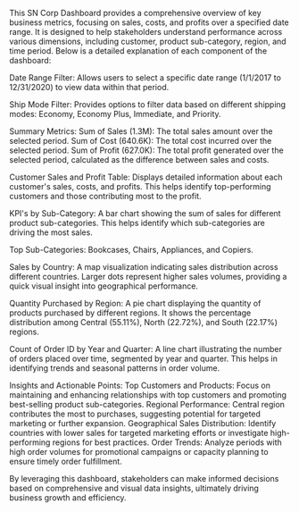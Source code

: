 This SN Corp Dashboard provides a comprehensive overview of key business metrics, focusing on sales, costs, and profits over a specified date range. It is designed to help stakeholders understand performance across various dimensions, including customer, product sub-category, region, and time period. Below is a detailed explanation of each component of the dashboard:

Date Range Filter:
Allows users to select a specific date range (1/1/2017 to 12/31/2020) to view data within that period.

Ship Mode Filter:
Provides options to filter data based on different shipping modes: Economy, Economy Plus, Immediate, and Priority.

Summary Metrics:
Sum of Sales (1.3M): The total sales amount over the selected period.
Sum of Cost (640.6K): The total cost incurred over the selected period.
Sum of Profit (627.0K): The total profit generated over the selected period, calculated as the difference between sales and costs.

Customer Sales and Profit Table:
Displays detailed information about each customer's sales, costs, and profits. This helps identify top-performing customers and those contributing most to the profit.

KPI's by Sub-Category:
A bar chart showing the sum of sales for different product sub-categories. This helps identify which sub-categories are driving the most sales.

Top Sub-Categories: Bookcases, Chairs, Appliances, and Copiers.

Sales by Country:
A map visualization indicating sales distribution across different countries. Larger dots represent higher sales volumes, providing a quick visual insight into geographical performance.

Quantity Purchased by Region:
A pie chart displaying the quantity of products purchased by different regions. It shows the percentage distribution among Central (55.11%), North (22.72%), and South (22.17%) regions.

Count of Order ID by Year and Quarter:
A line chart illustrating the number of orders placed over time, segmented by year and quarter. This helps in identifying trends and seasonal patterns in order volume.

Insights and Actionable Points:
Top Customers and Products: Focus on maintaining and enhancing relationships with top customers and promoting best-selling product sub-categories.
Regional Performance: Central region contributes the most to purchases, suggesting potential for targeted marketing or further expansion.
Geographical Sales Distribution: Identify countries with lower sales for targeted marketing efforts or investigate high-performing regions for best practices.
Order Trends: Analyze periods with high order volumes for promotional campaigns or capacity planning to ensure timely order fulfillment.


By leveraging this dashboard, stakeholders can make informed decisions based on comprehensive and visual data insights, ultimately driving business growth and efficiency.
